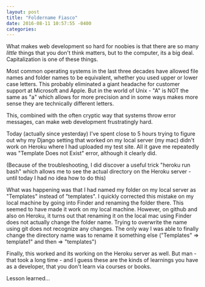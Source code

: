 ```yaml
---
layout: post
title: "Foldername Fiasco"
date: 2016-08-11 10:57:55 -0400
categories: 
---
```


What makes web development so hard for noobies is that there are so many _little_ things that you don't think matters, but to the computer, its a big deal.  Capitalization is one of these things.  

Most common operating systems in the last three decades have allowed file names and folder names to be equivalent, whether you used upper or lower case letters.  This probably eliminated a giant headache for customer support at Microsoft and Apple.  But in the world of Unix - "A" is NOT the same as "a" which allows for more precision and in some ways makes more sense they are technically different letters.

This, combined with the often cryptic way that systems throw error messages, can make web development frustratingly hard.  

Today (actually since yesterday) I've spent close to 5 hours trying to figure out why my Django setting that worked on my local server (my mac) didn't work on Heroku where I had uploaded my test site.  All it gave me repeatedly was "Template Does not Exist" error, although it clearly did.  

(Because of the troubleshooting, I did discover a useful trick "heroku run bash" which allows me to see the actual directory on the Heroku server - until today I had no idea how to do this)  

What was happening was that I had named my folder on my local server as "Templates" instead of "templates".  I quickly corrected this mistake on my local machine by going into Finder and renaming the folder there.  This seemed to have made it work on my local machine.  However, on github and also on Heroku, it turns out that renaming it on the local mac using Finder does not actually change the folder name.  Trying to overwrite the name using git does not recognize any changes.  The only way I was able to finally change the directory name was to rename it something else ("Templates" => template1" and then => "templates")  

Finally, this worked and its working on the Heroku server as well.  But man - that took a long time - and I guess these are the kinds of learnings you have as a developer, that you don't learn via courses or books.   

Lesson learned...